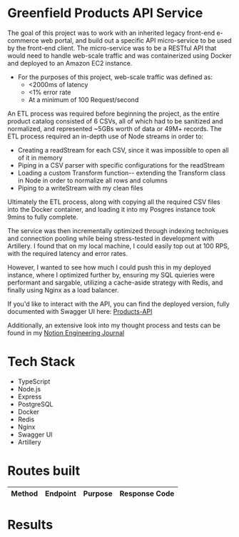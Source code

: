 # Greenfield Products API Service

The goal of this project was to work with an inherited legacy front-end e-commerce web portal, and build out a specific API micro-service to be used by the front-end client. The micro-service was to be a RESTful API that would need to handle web-scale traffic and was containerized using Docker and deployed to an Amazon EC2 instance.

- For the purposes of this project, web-scale traffic was defined as:
  - <2000ms of latency 
  - <1% error rate
  - At a minimum of 100 Request/second 

An ETL process was required before beginning the project, as the entire product catalog consisted of 6 CSVs, all of which had to be sanitized and normalized, and represented ~5GBs worth of data or 49M+ records. The ETL process required an in-depth use of Node streams in order to:
  - Creating a readStream for each CSV, since it was impossible to open all of it in memory
  - Piping in a CSV parser with specific configurations for the readStream
  - Loading a custom Transform function-- extending the Transform class in Node in order to normalize all rows and columns
  - Piping to a writeStream with my clean files

Ultimately the ETL process, along with copying all the required CSV files into the Docker container, and loading it into my Posgres instance took 9mins to fully complete. 

The service was then incrementally optimized through indexing techniques and connection pooling while being stress-tested in development with Artillery. I found that on my local machine, I could easily top out at 100 RPS, with the required latency and error rates.

However, I wanted to see how much I could push this in my deployed instance, where I optimized further by, ensuring my SQL quieries were performant and sargable, utilizing a cache-aside strategy with Redis, and finally using Nginx as a load balancer. 

If you'd like to interact with the API, you can find the deployed version, fully documented with Swagger UI here: [Products-API](http://3.142.12.173/api-docs/#/)

Additionally, an extensive look into my thought process and tests can be found in my [Notion Engineering Journal](https://gusty-empress-623.notion.site/a54b3d61feb44377a95e01cba3902c83?v=1431d6a03e6b467bb0631d990609a852)

# Tech Stack

- TypeScript
- Node.js
- Express
- PostgreSQL
- Docker
- Redis
- Nginx
- Swagger UI
- Artillery

# Routes built

| Method | Endpoint | Purpose | Response Code |
| :----: | :------- | :------ | :-----------: |

# Results
